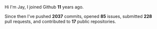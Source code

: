 Hi I'm Jay, I joined Github **11** years ago.

Since then I've pushed **2037** commits, opened **85** issues, submitted **228** pull requests, and contributed to **17** public repositories.
